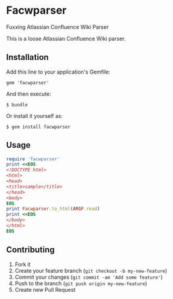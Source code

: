 # Facwparser

Fuxxing Atlassian Confluence Wiki Parser

This is a loose Atlassian Confluence Wiki parser.

## Installation

Add this line to your application's Gemfile:

    gem 'facwparser'

And then execute:

    $ bundle

Or install it yourself as:

    $ gem install facwparser

## Usage

```ruby
require 'facwparser'
print <<EOS
<!DOCTYPE html>
<html>
<head>
<title>sample</title>
</head>
<body>
EOS
print Facwparser.to_html(ARGF.read)
print <<EOS
</body>
</html>
EOS
```

## Contributing

1. Fork it
2. Create your feature branch (`git checkout -b my-new-feature`)
3. Commit your changes (`git commit -am 'Add some feature'`)
4. Push to the branch (`git push origin my-new-feature`)
5. Create new Pull Request
